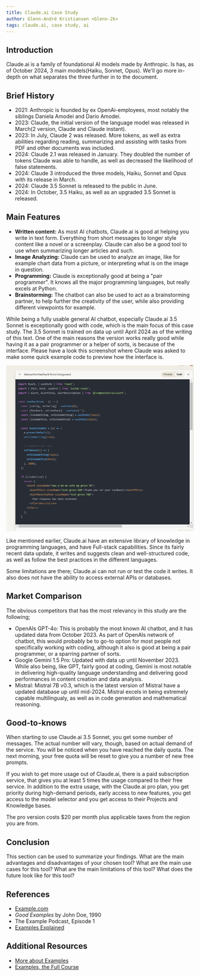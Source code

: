 ```yaml
---
title: Claude.ai Case Study
author: Glenn-André Kristiansen <Glenn-2k>
tags: claude.ai, case study, ai
---
```


## Introduction

Claude.ai is a family of foundational AI models made by Anthropic. Is has, as of October 2024, 3 main models(Haiku, Sonnet, Opus). We'll go more in-depth on what separates the three further in to the document.

## Brief History

- 2021: Anthropic is founded by ex OpenAi-employees, most notably the siblings Daniela Amodei and Dario Amodei.
- 2023: Claude, the initial version of the language model was released in March(2 version, Claude and Claude instant).
- 2023: In July, Claude 2 was released. More tokens, as well as extra abilities regarding reading, summarizing and assisting with tasks from PDF and other documents was included.
- 2024: Claude 2.1 was released in January. They doubled the number of tokens Claude was able to handle, as well as decreased the likelihood of false statements.
- 2024: Claude 3 introduced the three models, Haiku, Sonnet and Opus with its release in March.
- 2024: Claude 3.5 Sonnet is released to the public in June.
- 2024: In October, 3.5 Haiku, as well as an upgraded 3.5 Sonnet is released.

## Main Features

- **Written content:** As most AI chatbots, Claude.ai is good at helping you write in text form. Everything from short messages to longer style content like a novel or a screenplay. Claude can also be a good tool to use when summarizing longer articles and such.
- **Image Analyzing:** Claude can be used to analyze an image, like for example chart data from a picture, or interpreting what is on the image in question.
- **Programming:** Claude is exceptionally good at being a "pair programmer". It knows all the major programming languages, but really excels at Python.
- **Brainstorming:** The chatbot can also be used to act as a brainstorming partner, to help further the creativity of the user, while also providing different viewpoints for example.

While being a fully usable general AI chatbot, especially Claude.ai 3.5 Sonnet is exceptionally good with code, which is the main focus of this case study. The 3.5 Sonnet is trained on data up until April 2024 as of the writing of this text.
One of the main reasons the version works really good while having it as a pair programmer or a helper of sorts, is because of the interface. Please have a look this screenshot where Claude was asked to make some quick example code to preview how the interface is.

![Screenshot](../../../assets/claude-ai/claude-SC.png)

Like mentioned earlier, Claude.ai have an extensive library of knowledge in programming languages, and have Full-stack capabilities.
Since its fairly recent data update, it writes and suggests clean and well-structured code, as well as follow the best practices in the different languages.

Some limitations are there; Claude.ai can not run or test the code it writes. It also does not have the ability to access external APIs or databases.

## Market Comparison

The obvious competitors that has the most relevancy in this study are the following;

- OpenAIs GPT-4o: This is probably the most known AI chatbot, and it has updated data from October 2023. As part of OpenAIs network of chatbot, this would probably be to go-to option for most people not specifically working with coding, although it also is good at being a pair programmer, or a sparring partner of sorts.
- Google Gemini 1.5 Pro: Updated with data up until November 2023. While also being, like GPT, fairly good at coding, Gemini is most notable in delivering high-quality language understanding and delivering good performances in content creation and data analysis.
- Mistral: Mistral 7B v0.3, which is the latest version of Mistral have a updated database up until mid-2024. Mistral excels in being extremely capable multilingualy, as well as in code generation and mathematical reasoning.

## Good-to-knows

When starting to use Claude.ai 3.5 Sonnet, you get some number of messages. The actual number will vary, though, based on actual demand of the service. You will be noticed when you have reached the daily quota. The next morning, your free quota will be reset to give you a number of new free prompts.

If you wish to get more usage out of Claude.ai, there is a paid subscription service, that gives you at least 5 times the usage compared to their free service.
In addition to the extra usage, with the Claude.ai pro plan, you get priority during high-demand periods, early access to new features, you get access to the model selector and you get access to their Projects and Knowledge bases.

The pro version costs $20 per month plus applicable taxes from the region you are from.

## Conclusion

This section can be used to summarize your findings. What are the main advantages and disadvantages of your chosen tool? What are the main use cases for this tool? What are the main limitations of this tool? What does the future look like for this tool?

## References

- [Example.com](https://example.com)
- _Good Examples_ by John Doe, 1990
- The Example Podcast, Episode 1
- [Examples Explained](https://youtu.be/dQw4w9WgXcQ)

## Additional Resources

- [More about Examples](https://example.com)
- [Examples, the Full Course](https://youtu.be/dQw4w9WgXcQ)
